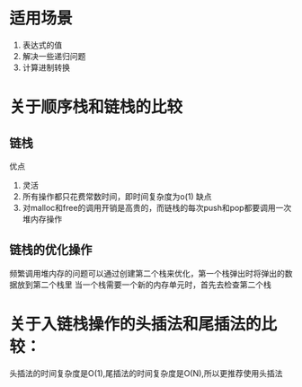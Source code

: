 # 适用场景
1. 表达式的值
2. 解决一些递归问题
3. 计算进制转换

# 关于顺序栈和链栈的比较
## 链栈
优点
1. 灵活
2. 所有操作都只花费常数时间，即时间复杂度为o(1)
缺点
1. 对malloc和free的调用开销是高贵的，而链栈的每次push和pop都要调用一次堆内存操作
## 链栈的优化操作
频繁调用堆内存的问题可以通过创建第二个栈来优化，第一个栈弹出时将弹出的数据放到第二个栈里
当一个栈需要一个新的内存单元时，首先去检查第二个栈

# 关于入链栈操作的头插法和尾插法的比较：
头插法的时间复杂度是O(1),尾插法的时间复杂度是O(N),所以更推荐使用头插法